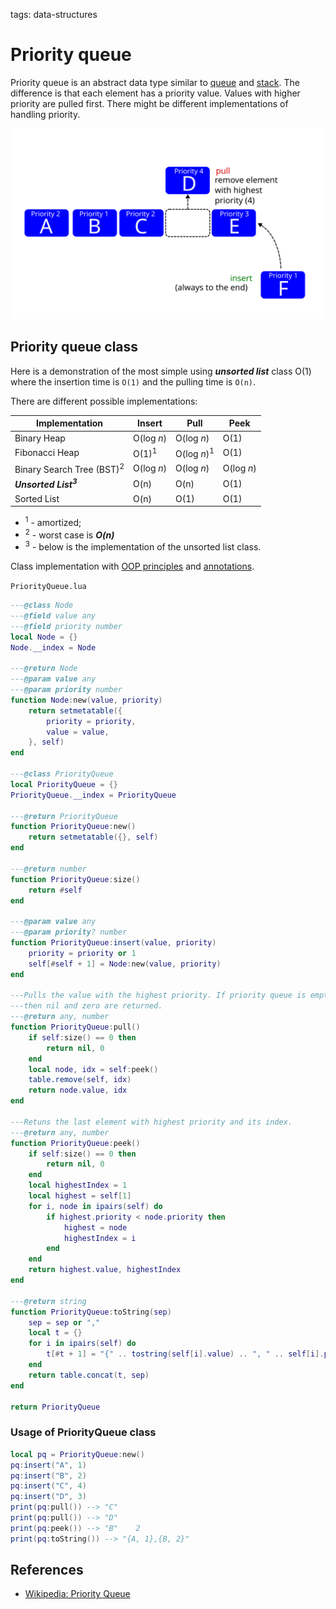 <!-- Description: Implementation of the priority queue in Lua. Priority queue is an abstract data type similar to queue and stack. The difference is that each element has a priority value. Values with higher priority are pulled first. -->

tags: data-structures

# Priority queue

Priority queue is an abstract data type similar to [queue](/post/queue.html)
and [stack](/post/stack.html). The difference is that each element has a
priority value. Values with higher priority are pulled first. There might be
different implementations of handling priority. 

![Figure 01: Priority queue](/assets/img/priorityqueue01.svg)

## Priority queue class

Here is a demonstration of the most simple using ***unsorted list*** class
O(1) where the insertion time is `O(1)` and the pulling time is
`O(n)`.

There are different possible implementations:

| Implementation                       | Insert          | Pull                   | Peek       |
|--------------------------------------|-----------------|------------------------|------------|
| Binary Heap                          | O(log *n*)      | O(log *n*)             | O(1)       |
| Fibonacci Heap                       | O(1)<sup>1</sup>| O(log *n*)<sup>1</sup> | O(1)       |
| Binary Search Tree (BST)<sup>2</sup> | O(log *n*)      | O(log *n*)             | O(log *n*) |
| ***Unsorted List<sup>3</sup>***      | O(n)            | O(n)                   | O(1)       |
| Sorted List                          | O(n)            | O(1)                   | O(1)       |

- <sup>1</sup> - amortized;
- <sup>2</sup> - worst case is ***O(n)***
- <sup>3</sup> - below is the implementation of the unsorted list class.

Class implementation with [OOP principles](/post/object-oriented-programming-in-lua.html) and
[annotations](/post/object-oriented-programming-in-lua.html#annotations).

`PriorityQueue.lua`

```lua
---@class Node
---@field value any
---@field priority number
local Node = {}
Node.__index = Node

---@return Node
---@param value any
---@param priority number
function Node:new(value, priority)
	return setmetatable({
		priority = priority,
		value = value,
	}, self)
end

---@class PriorityQueue
local PriorityQueue = {}
PriorityQueue.__index = PriorityQueue

---@return PriorityQueue
function PriorityQueue:new()
	return setmetatable({}, self)
end

---@return number
function PriorityQueue:size()
	return #self
end

---@param value any
---@param priority? number
function PriorityQueue:insert(value, priority)
	priority = priority or 1
	self[#self + 1] = Node:new(value, priority)
end

---Pulls the value with the highest priority. If priority queue is empty
---then nil and zero are returned.
---@return any, number
function PriorityQueue:pull()
	if self:size() == 0 then
		return nil, 0
	end
	local node, idx = self:peek()
	table.remove(self, idx)
	return node.value, idx
end

---Retuns the last element with highest priority and its index.
---@return any, number
function PriorityQueue:peek()
	if self:size() == 0 then
		return nil, 0
	end
	local highestIndex = 1
	local highest = self[1]
	for i, node in ipairs(self) do
		if highest.priority < node.priority then
			highest = node
			highestIndex = i
		end
	end
	return highest.value, highestIndex
end

---@return string
function PriorityQueue:toString(sep)
	sep = sep or ","
	local t = {}
	for i in ipairs(self) do
		t[#t + 1] = "{" .. tostring(self[i].value) .. ", " .. self[i].priority .. "}"
	end
	return table.concat(t, sep)
end

return PriorityQueue
```

### Usage of PriorityQueue class

```lua
local pq = PriorityQueue:new()
pq:insert("A", 1)
pq:insert("B", 2)
pq:insert("C", 4)
pq:insert("D", 3)
print(pq:pull()) --> "C"
print(pq:pull()) --> "D"
print(pq:peek()) --> "B"	2
print(pq:toString()) --> "{A, 1},{B, 2}"
```

## References

- [Wikipedia: Priority Queue](https://en.wikipedia.org/wiki/Priority_queue)